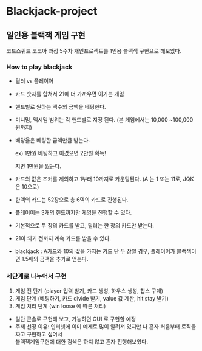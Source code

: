 # Blackjack-project   
## 일인용 블랙잭 게임 구현   

코드스쿼드 코코아 과정 5주차 개인프로젝트를 1인용 블랙잭 구현으로 해보았다.   

### How to play blackjack   
- 딜러 vs 플레이어   
- 카드 숫자를 합쳐서 21에 더 가까우면 이기는 게임   
    
- 핸드별로 원하는 액수의 금액을 베팅한다.   
- 미니멈, 맥시멈 범위는 각 핸드별로 지정 된다. (본 게임에서는 10,000 ~100,000 원까지)   
- 배당율은 베팅한 금액만큼 받는다.   
   
    ex) 1만원 베팅하고 이겼으면 2만원 획득!   
        
    지면 1만원을 잃는다.    
       
- 카드의 값은 조커를 제외하고 1부터 10까지로 카운팅된다. (A 는 1 또는 11로, JQK은 10으로)   
- 한덱의 카드는 52장으로 총 6덱의 카드로 진행된다.   
- 플레이어는 3개의 핸드까지만 게임을 진행할 수 있다.   
- 기본적으로 두 장의 카드를 받고, 딜러는 한 장의 카드만 받는다.   
- 21이 되기 전까지 계속 카드를 받을 수 있다.   
   
- blackjack : A카드와 10의 값을 가지는 카드 단 두 장일 경우, 플레이어가 블랙잭이면 1.5배의 금액을 추가로 얻는다.   
   
### 세단계로 나누어서 구현   

1. 게임 전 단계 (player 입력 받기, 카드 생성, 하우스 생성, 칩스 구매)   
2. 게임 단계 (베팅하기, 카드 divide 받기, value 값 계산, hit stay 받기)   
3. 게임 처리 단계 (win loose 에 따른 처리)   

* 일단 콘솔로 구현해 보고, 가능하면 GUI 로 구현할 예정   
* 주제 선정 이유: 인터넷에 이미 예제로 많이 알려져 있지만 나 혼자 처음부터 로직을 짜고 구현하고 싶어서    
  블랙잭게임구현에 대한 검색은 하지 않고 혼자 진행해보았다.   

